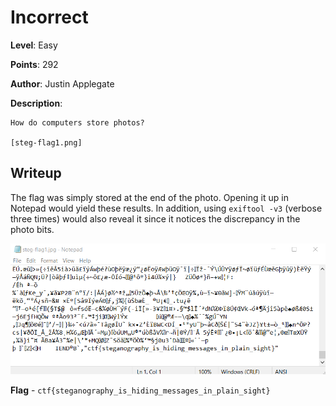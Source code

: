 # Incorrect
**Level**: Easy

**Points**: 292

**Author**: Justin Applegate

**Description**:
```
How do computers store photos?

[steg-flag1.png]
```

## Writeup
The flag was simply stored at the end of the photo. Opening it up in Notepad would yield these results. In addition, using `exiftool -v3` (verbose three times) would also reveal it since it notices the discrepancy in the photo bits.

![](solution.png)

**Flag** - `ctf{steganography_is_hiding_messages_in_plain_sight}`